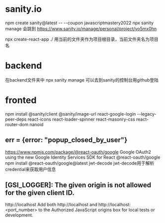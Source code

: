 # sanity.io
npm create sanity@latest -- --coupon javascriptmastery2022
npx sanity manage 会跳到 https://www.sanity.io/manage/personal/project/yo5mx0hn

npx create-react-app ./
用当前的文件夹作为项目根目录，当前文件夹名为项目名
# backend
在backend文件夹中
npx sanity manage 
可以去到sanity的控制台用github登陆

# fronted
npm install @sanity/client @sanity/image-url react-google-login --legacy-peer-deps react-icons react-loader-spinner react-masonry-css react-router-dom nanoid

## err = {error: "popup_closed_by_user"}
https://www.npmjs.com/package/@react-oauth/google
Google OAuth2 using the new Google Identity Services SDK for React @react-oauth/google
npm install @react-oauth/google@latest jwt-decode
jwt-decode用于解析credential来获取用户信息

## [GSI_LOGGER]: The given origin is not allowed for the given client ID.
http://localhost
Add both http://localhost and http://localhost:<port_number> to the Authorized JavaScript origins box for local tests or development.